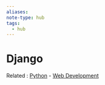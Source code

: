 ```yaml
---
aliases: 
note-type: hub
tags:
  - hub
---
```


# Django

Related : [Python](4-hub-notes-🚉/Python.md) - [Web Development](4-hub-notes-🚉/Web%20Development.md)
